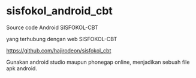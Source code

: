 # sisfokol_android_cbt

Source code Android SISFOKOL-CBT


yang terhubung dengan web SISFOKOL-CBT

https://github.com/hajirodeon/sisfokol_cbt




Gunakan android studio maupun phonegap online, menjadikan sebuah file apk android.
